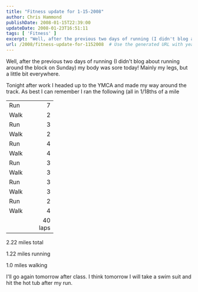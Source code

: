 ```yaml
---
title: "Fitness update for 1-15-2008"
author: Chris Hammond
publishDate: 2008-01-15T22:39:00
updateDate: 2008-01-23T16:51:11
tags: [ 'Fitness' ]
excerpt: "Well, after the previous two days of running (I didn't blog about running around the block on Sunday) my body was sore today! Mainly my legs, but a little bit everywhere. Tonight after work I headed up to the YMCA and made my way around the track. As best I can remember I ran the following (all in 1/18ths of a mile       Run 7  Walk 2  Run 3  Walk 2  Run 4  Walk 4  Run 3  Walk 3  Run 3  Walk 3  Run 2  Walk 4   40 laps 2.22 miles total 1.22 miles running 1.0 miles walking I'll go again tomorrow after class. I think tomorrow I will take a swim suit and hit the hot tub after my..."
url: /2008/fitness-update-for-1152008  # Use the generated URL with year
---
```

<P>Well, after the previous two days of running (I didn't blog about running around the block on Sunday) my body was sore today! Mainly my legs, but a little bit everywhere.</P> <P>Tonight after work I headed up to the YMCA and made my way around the track. As best I can remember I ran the following (all in 1/18ths of a mile</P> <P> <TABLE class="" style="WIDTH: 96pt; BORDER-COLLAPSE: collapse" cellSpacing=0 cellPadding=0 width=128 border=0 x:str> <COLGROUP> <COL style="WIDTH: 48pt" span=2 width=64> <TBODY> <TR style="HEIGHT: 12.75pt" height=17> <TD class=xl22 style="BORDER-RIGHT: #ece9d8; BORDER-TOP: #ece9d8; BORDER-LEFT: #ece9d8; WIDTH: 48pt; BORDER-BOTTOM: #ece9d8; HEIGHT: 12.75pt; BACKGROUND-COLOR: transparent" width=64 height=17 class="xl22">Run</TD> <TD class=xl22 style="BORDER-RIGHT: #ece9d8; BORDER-TOP: #ece9d8; BORDER-LEFT: #ece9d8; WIDTH: 48pt; BORDER-BOTTOM: #ece9d8; BACKGROUND-COLOR: transparent" align=right width=64 class="xl22" x:num>7</TD></TR> <TR style="HEIGHT: 12.75pt" height=17> <TD class=xl22 style="BORDER-RIGHT: #ece9d8; BORDER-TOP: #ece9d8; BORDER-LEFT: #ece9d8; WIDTH: 48pt; BORDER-BOTTOM: #ece9d8; HEIGHT: 12.75pt; BACKGROUND-COLOR: transparent" width=64 height=17 class="xl22">Walk</TD> <TD class=xl22 style="BORDER-RIGHT: #ece9d8; BORDER-TOP: #ece9d8; BORDER-LEFT: #ece9d8; WIDTH: 48pt; BORDER-BOTTOM: #ece9d8; BACKGROUND-COLOR: transparent" align=right width=64 class="xl22" x:num>2</TD></TR> <TR style="HEIGHT: 12.75pt" height=17> <TD class=xl22 style="BORDER-RIGHT: #ece9d8; BORDER-TOP: #ece9d8; BORDER-LEFT: #ece9d8; WIDTH: 48pt; BORDER-BOTTOM: #ece9d8; HEIGHT: 12.75pt; BACKGROUND-COLOR: transparent" width=64 height=17 class="xl22">Run</TD> <TD class=xl22 style="BORDER-RIGHT: #ece9d8; BORDER-TOP: #ece9d8; BORDER-LEFT: #ece9d8; WIDTH: 48pt; BORDER-BOTTOM: #ece9d8; BACKGROUND-COLOR: transparent" align=right width=64 class="xl22" x:num>3</TD></TR> <TR style="HEIGHT: 12.75pt" height=17> <TD class=xl22 style="BORDER-RIGHT: #ece9d8; BORDER-TOP: #ece9d8; BORDER-LEFT: #ece9d8; WIDTH: 48pt; BORDER-BOTTOM: #ece9d8; HEIGHT: 12.75pt; BACKGROUND-COLOR: transparent" width=64 height=17 class="xl22">Walk</TD> <TD class=xl22 style="BORDER-RIGHT: #ece9d8; BORDER-TOP: #ece9d8; BORDER-LEFT: #ece9d8; WIDTH: 48pt; BORDER-BOTTOM: #ece9d8; BACKGROUND-COLOR: transparent" align=right width=64 class="xl22" x:num>2</TD></TR> <TR style="HEIGHT: 12.75pt" height=17> <TD class=xl22 style="BORDER-RIGHT: #ece9d8; BORDER-TOP: #ece9d8; BORDER-LEFT: #ece9d8; WIDTH: 48pt; BORDER-BOTTOM: #ece9d8; HEIGHT: 12.75pt; BACKGROUND-COLOR: transparent" width=64 height=17 class="xl22">Run</TD> <TD class=xl22 style="BORDER-RIGHT: #ece9d8; BORDER-TOP: #ece9d8; BORDER-LEFT: #ece9d8; WIDTH: 48pt; BORDER-BOTTOM: #ece9d8; BACKGROUND-COLOR: transparent" align=right width=64 class="xl22" x:num>4</TD></TR> <TR style="HEIGHT: 12.75pt" height=17> <TD class=xl22 style="BORDER-RIGHT: #ece9d8; BORDER-TOP: #ece9d8; BORDER-LEFT: #ece9d8; WIDTH: 48pt; BORDER-BOTTOM: #ece9d8; HEIGHT: 12.75pt; BACKGROUND-COLOR: transparent" width=64 height=17 class="xl22">Walk</TD> <TD class=xl22 style="BORDER-RIGHT: #ece9d8; BORDER-TOP: #ece9d8; BORDER-LEFT: #ece9d8; WIDTH: 48pt; BORDER-BOTTOM: #ece9d8; BACKGROUND-COLOR: transparent" align=right width=64 class="xl22" x:num>4</TD></TR> <TR style="HEIGHT: 12.75pt" height=17> <TD class=xl22 style="BORDER-RIGHT: #ece9d8; BORDER-TOP: #ece9d8; BORDER-LEFT: #ece9d8; WIDTH: 48pt; BORDER-BOTTOM: #ece9d8; HEIGHT: 12.75pt; BACKGROUND-COLOR: transparent" width=64 height=17 class="xl22">Run</TD> <TD class=xl22 style="BORDER-RIGHT: #ece9d8; BORDER-TOP: #ece9d8; BORDER-LEFT: #ece9d8; WIDTH: 48pt; BORDER-BOTTOM: #ece9d8; BACKGROUND-COLOR: transparent" align=right width=64 class="xl22" x:num>3</TD></TR> <TR style="HEIGHT: 12.75pt" height=17> <TD class=xl22 style="BORDER-RIGHT: #ece9d8; BORDER-TOP: #ece9d8; BORDER-LEFT: #ece9d8; WIDTH: 48pt; BORDER-BOTTOM: #ece9d8; HEIGHT: 12.75pt; BACKGROUND-COLOR: transparent" width=64 height=17 class="xl22">Walk</TD> <TD class=xl22 style="BORDER-RIGHT: #ece9d8; BORDER-TOP: #ece9d8; BORDER-LEFT: #ece9d8; WIDTH: 48pt; BORDER-BOTTOM: #ece9d8; BACKGROUND-COLOR: transparent" align=right width=64 class="xl22" x:num>3</TD></TR> <TR style="HEIGHT: 12.75pt" height=17> <TD class=xl22 style="BORDER-RIGHT: #ece9d8; BORDER-TOP: #ece9d8; BORDER-LEFT: #ece9d8; WIDTH: 48pt; BORDER-BOTTOM: #ece9d8; HEIGHT: 12.75pt; BACKGROUND-COLOR: transparent" width=64 height=17 class="xl22">Run</TD> <TD class=xl22 style="BORDER-RIGHT: #ece9d8; BORDER-TOP: #ece9d8; BORDER-LEFT: #ece9d8; WIDTH: 48pt; BORDER-BOTTOM: #ece9d8; BACKGROUND-COLOR: transparent" align=right width=64 class="xl22" x:num>3</TD></TR> <TR style="HEIGHT: 12.75pt" height=17> <TD class=xl22 style="BORDER-RIGHT: #ece9d8; BORDER-TOP: #ece9d8; BORDER-LEFT: #ece9d8; WIDTH: 48pt; BORDER-BOTTOM: #ece9d8; HEIGHT: 12.75pt; BACKGROUND-COLOR: transparent" width=64 height=17 class="xl22">Walk</TD> <TD class=xl22 style="BORDER-RIGHT: #ece9d8; BORDER-TOP: #ece9d8; BORDER-LEFT: #ece9d8; WIDTH: 48pt; BORDER-BOTTOM: #ece9d8; BACKGROUND-COLOR: transparent" align=right width=64 class="xl22" x:num>3</TD></TR> <TR style="HEIGHT: 12.75pt" height=17> <TD class=xl22 style="BORDER-RIGHT: #ece9d8; BORDER-TOP: #ece9d8; BORDER-LEFT: #ece9d8; WIDTH: 48pt; BORDER-BOTTOM: #ece9d8; HEIGHT: 12.75pt; BACKGROUND-COLOR: transparent" width=64 height=17 class="xl22">Run</TD> <TD class=xl22 style="BORDER-RIGHT: #ece9d8; BORDER-TOP: #ece9d8; BORDER-LEFT: #ece9d8; WIDTH: 48pt; BORDER-BOTTOM: #ece9d8; BACKGROUND-COLOR: transparent" align=right width=64 class="xl22" x:num>2</TD></TR> <TR style="HEIGHT: 12.75pt" height=17> <TD class=xl22 style="BORDER-RIGHT: #ece9d8; BORDER-TOP: #ece9d8; BORDER-LEFT: #ece9d8; WIDTH: 48pt; BORDER-BOTTOM: #ece9d8; HEIGHT: 12.75pt; BACKGROUND-COLOR: transparent" width=64 height=17 class="xl22">Walk</TD> <TD class=xl22 style="BORDER-RIGHT: #ece9d8; BORDER-TOP: #ece9d8; BORDER-LEFT: #ece9d8; WIDTH: 48pt; BORDER-BOTTOM: #ece9d8; BACKGROUND-COLOR: transparent" align=right width=64 class="xl22" x:num>4</TD></TR> <TR style="HEIGHT: 12.75pt" height=17> <TD class="" style="BORDER-RIGHT: #ece9d8; BORDER-TOP: #ece9d8; BORDER-LEFT: #ece9d8; BORDER-BOTTOM: #ece9d8; HEIGHT: 12.75pt; BACKGROUND-COLOR: transparent" height=17></TD> <TD class="" style="BORDER-RIGHT: #ece9d8; BORDER-TOP: #ece9d8; BORDER-LEFT: #ece9d8; BORDER-BOTTOM: #ece9d8; BACKGROUND-COLOR: transparent" align=right x:num x:fmla="=SUM(B1:B12)">40 laps</TD></TR></TBODY></TABLE></P> <P>2.22 miles total</P> <P>1.22 miles running</P> <P>1.0 miles walking</P> <P>I'll go again tomorrow after class. I think tomorrow I will take a swim suit and hit the hot tub after my run.</P>
